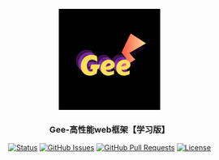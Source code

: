 <p align="center">
  <a href="" rel="noopener">
 <img width=200px height=200px src="docs/logo.png" alt="Project logo"></a>
</p>

<h3 align="center">Gee-高性能web框架【学习版】</h3>

<div align="center">

[![Status](https://img.shields.io/badge/status-active-success.svg)]()
[![GitHub Issues](https://img.shields.io/github/issues/DomineCore/gee.svg)](https://github.com/DomineCore/gee/issues)
[![GitHub Pull Requests](https://img.shields.io/github/issues-pr/DomineCore/gee.svg)](https://github.com/DomineCore/gee/pulls)
[![License](https://img.shields.io/badge/license-MIT-blue.svg)](/LICENSE)

</div>

